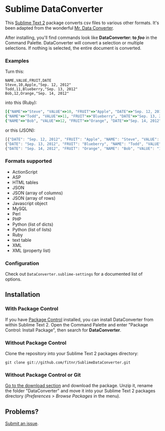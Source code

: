 # Sublime DataConverter

This [Sublime Text 2](http://www.sublimetext.com/) package converts csv files to various other formats. It's been adapted from the wonderful [Mr. Data Converter](http://shancarter.com/data_converter/).

After installing, you'll find commands look like __DataConverter: to *foo*__ in the Command Palette. DataConverter will convert a selection or multiple selections. If nothing is selected, the entire document is converted.

### Examples

Turn this:

    NAME,VALUE,FRUIT,DATE
    Steve,10,Apple,"Sep. 12, 2012"
    Todd,11,Blueberry,"Sep. 13, 2012"
    Bob,12,Orange,"Sep. 14, 2012"

into this (Ruby):

```ruby
[{"NAME"=>"Steve", "VALUE"=>10, "FRUIT"=>"Apple", "DATE"=>"Sep. 12, 2012"},
{"NAME"=>"Todd", "VALUE"=>11, "FRUIT"=>"Blueberry", "DATE"=>"Sep. 13, 2012"},
{"NAME"=>"Bob", "VALUE"=>12, "FRUIT"=>"Orange", "DATE"=>"Sep. 14, 2012"}];
```

or this (JSON):

```javascript
[{"DATE": "Sep. 12, 2012", "FRUIT": "Apple", "NAME": "Steve", "VALUE": "10"},
{"DATE": "Sep. 13, 2012", "FRUIT": "Blueberry", "NAME": "Todd", "VALUE": "11"},
{"DATE": "Sep. 14, 2012", "FRUIT": "Orange", "NAME": "Bob", "VALUE": "12"}]
```

### Formats supported

* ActionScript
* ASP
* HTML tables
* JSON
* JSON (array of columns)
* JSON (array of rows)
* Javascript object
* MySQL
* Perl
* PHP
* Python (list of dicts)
* Python (list of lists)
* Ruby
* text table
* XML
* XML (property list)

### Configuration
Check out `DataConverter.sublime-settings` for a documented list of options.

## Installation

### With Package Control
If you have [Package Control](http://github.com/wbond/sublime_package_control) installed, you can install DataConverter from within Sublime Text 2. Open the Command Palette and enter "Package Control: Install Package", then search for __DataConverter__.

### Without Package Control
Clone the repository into your Sublime Text 2 packages directory:

    git clone git://github.com/fitnr/SublimeDataConverter.git

### Without Package Control or Git
[Go to the download section](http://github.com/fitnr/SublimeDataConverter/downloads) and download the package. Unzip it, rename the folder "DataConverter" and move it into your Sublime Text 2 packages directory (*Preferences > Browse Packages* in the menu).

## Problems?

[Submit an issue](https://github.com/fitnr/SublimeDataConverter/issues).
